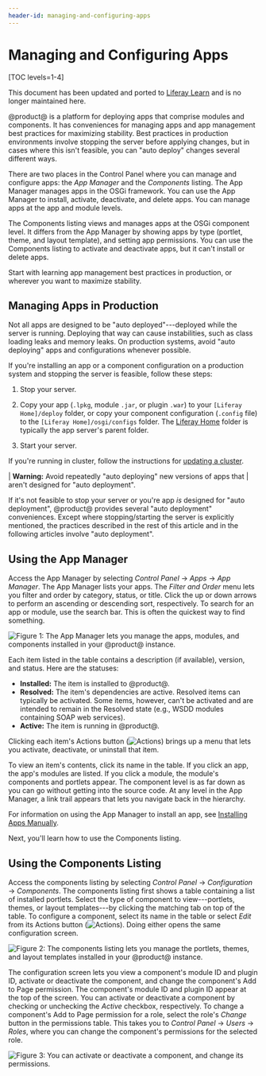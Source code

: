 ```yaml
---
header-id: managing-and-configuring-apps
---
```


# Managing and Configuring Apps

[TOC levels=1-4]

<aside class="alert alert-info">
  <span class="wysiwyg-color-blue120">This document has been updated and ported to <a href="https://learn.liferay.com/dxp/latest/en/system-administration/installing-and-managing-apps/managing_apps.html">Liferay Learn</a> and is no longer maintained here.</span>
</aside>

@product@ is a platform for deploying apps that comprise modules and components.
It has conveniences for managing apps and app management best practices for
maximizing stability. Best practices in production environments involve stopping
the server before applying changes, but in cases where this isn't feasible, you
can "auto deploy" changes several different ways.

There are two places in the Control Panel where you can manage and configure
apps: the *App Manager* and the *Components* listing. The App Manager manages
apps in the OSGi framework. You can use the App Manager to install, activate,
deactivate, and delete apps. You can manage apps at the app and module levels.

The Components listing views and manages apps at the OSGi component level. It
differs from the App Manager by showing apps by type (portlet, theme, and layout
template), and setting app permissions. You can use the Components listing to
activate and deactivate apps, but it can't install or delete apps.

Start with learning app management best practices in production, or wherever you
want to maximize stability.

## Managing Apps in Production

Not all apps are designed to be "auto deployed"---deployed while the server is
running. Deploying that way can cause instabilities, such as class loading leaks
and memory leaks. On production systems, avoid "auto deploying" apps and
configurations whenever possible.

If you're installing an app or a component configuration on a production system
and stopping the server is feasible, follow these steps:

1.  Stop your server.

2.  Copy your app (`.lpkg`, module `.jar`, or plugin `.war`) to your `[Liferay
    Home]/deploy` folder, or copy your component configuration (`.config` file)
    to the `[Liferay Home]/osgi/configs` folder. The [Liferay
    Home](/docs/7-2/deploy/-/knowledge_base/d/liferay-home) folder is typically
    the app server's parent folder.

3.  Start your server.

If you're running in cluster, follow the instructions for
[updating a cluster](/docs/7-2/deploy/-/knowledge_base/d/updating-a-cluster).

| **Warning:** Avoid repeatedly "auto deploying" new versions of apps that
| aren't designed for "auto deployment".

If it's not feasible to stop your server or you're app *is* designed for "auto
deployment", @product@ provides several "auto deployment" conveniences. Except
where stopping/starting the server is explicitly mentioned, the practices
described in the rest of this article and in the following articles involve
"auto deployment".

## Using the App Manager

Access the App Manager by selecting *Control Panel* &rarr; *Apps* &rarr; *App
Manager*. The App Manager lists your apps. The *Filter and Order* menu lets you
filter and order by category, status, or title. Click the up or down arrows to
perform an ascending or descending sort, respectively. To search for an app or
module, use the search bar. This is often the quickest way to find something.

![Figure 1: The App Manager lets you manage the apps, modules, and components installed in your @product@ instance.](../../images/app-manager.png)

Each item listed in the table contains a description (if available), version,
and status. Here are the statuses:

-   **Installed:** The item is installed to @product@.
-   **Resolved:** The item's dependencies are active. Resolved items can
    typically be activated. Some items, however, can't be  activated and are
    intended to remain in the Resolved state (e.g., WSDD modules containing
    SOAP web services).
-   **Active:** The item is running in @product@.

Clicking each item's Actions button (![Actions](../../images/icon-actions.png))
brings up a menu that lets you activate, deactivate, or uninstall that item.

To view an item's contents, click its name in the table. If you click an app,
the app's modules are listed. If you click a module, the module's components and
portlets appear. The component level is as far down as you can go without
getting into the source code. At any level in the App Manager, a link trail
appears that lets you navigate back in the hierarchy.

For information on using the App Manager to install an app, see  [Installing
Apps Manually](/docs/7-2/user/-/knowledge_base/u/installing-apps-manually).

Next, you'll learn how to use the Components listing.

## Using the Components Listing

Access the components listing by selecting *Control Panel* &rarr;
*Configuration* &rarr; *Components*. The components listing first shows a table
containing a list of installed portlets. Select the type of component to
view---portlets, themes, or layout templates---by clicking the matching tab on
top of the table. To configure a component, select its name in the table or
select *Edit* from its Actions button
(![Actions](../../images/icon-actions.png)). Doing either opens the same
configuration screen.

![Figure 2: The components listing lets you manage the portlets, themes, and layout templates installed in your @product@ instance.](../../images/components-list.png)

The configuration screen lets you view a component's module ID and plugin ID,
activate or deactivate the component, and change the component's Add to Page
permission. The component's module ID and plugin ID appear at the top of the
screen. You can activate or deactivate a component by checking or unchecking the
*Active* checkbox, respectively. To change a component's Add to Page permission
for a role, select the role's *Change* button in the permissions table. This
takes you to *Control Panel* &rarr; *Users* &rarr; *Roles*, where you can change
the component's permissions for the selected role.

![Figure 3: You can activate or deactivate a component, and change its permissions.](../../images/components-configuration.png)
